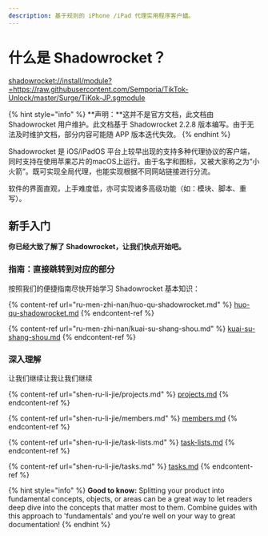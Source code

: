 ```yaml
---
description: 基于规则的 iPhone /iPad 代理实用程序客户蟠。
---
```


# 什么是 Shadowrocket？

<shadowrocket://install/module?=https://raw.githubusercontent.com/Semporia/TikTok-Unlock/master/Surge/TiKok-JP.sgmodule>

{% hint style="info" %}
**声明：**这并不是官方文档，此文档由 Shadowrocket 用户维护。此文档基于 Shadowrocket 2.2.8 版本编写。由于无法及时维护文档，部分内容可能随 APP 版本迭代失效。
{% endhint %}

Shadowrocket 是 iOS/iPadOS 平台上较早出现的支持多种代理协议的客户端，同时支持在使用苹果芯片的macOS上运行。由于名字和图标，又被大家称之为“小火箭”。既可实现全局代理，也能实现根据不同网站链接进行分流。

软件的界面直观，上手难度低，亦可实现诸多高级功能（如：模块、脚本、重写）。

## 新手入门

**你已经大致了解了 Shadowrocket，让我们快点开始吧。**

### 指南：直接跳转到对应的部分

按照我们的便捷指南尽快开始学习 Shadowrocket 基本知识：

{% content-ref url="ru-men-zhi-nan/huo-qu-shadowrocket.md" %}
[huo-qu-shadowrocket.md](ru-men-zhi-nan/huo-qu-shadowrocket.md)
{% endcontent-ref %}

{% content-ref url="ru-men-zhi-nan/kuai-su-shang-shou.md" %}
[kuai-su-shang-shou.md](ru-men-zhi-nan/kuai-su-shang-shou.md)
{% endcontent-ref %}

### 深入理解

让我们继续让我让我们继续

{% content-ref url="shen-ru-li-jie/projects.md" %}
[projects.md](shen-ru-li-jie/projects.md)
{% endcontent-ref %}

{% content-ref url="shen-ru-li-jie/members.md" %}
[members.md](shen-ru-li-jie/members.md)
{% endcontent-ref %}

{% content-ref url="shen-ru-li-jie/task-lists.md" %}
[task-lists.md](shen-ru-li-jie/task-lists.md)
{% endcontent-ref %}

{% content-ref url="shen-ru-li-jie/tasks.md" %}
[tasks.md](shen-ru-li-jie/tasks.md)
{% endcontent-ref %}

{% hint style="info" %}
**Good to know:** Splitting your product into fundamental concepts, objects, or areas can be a great way to let readers deep dive into the concepts that matter most to them. Combine guides with this approach to 'fundamentals' and you're well on your way to great documentation!
{% endhint %}
